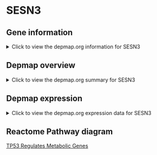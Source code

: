 <h1>SESN3</h1>

<h2>Gene information</h2>
<details>
  <summary>Click to view the depmap.org information for SESN3</summary>
  <iframe src="https://depmap.org/portal/gene/SESN3?tab=about" style="border:none;width:100%;height:800px"></iframe>
</details>

<h2>Depmap overview</h2>
<details>
  <summary>Click to view the depmap.org summary for SESN3</summary>
  <iframe src="https://depmap.org/portal/gene/SESN3?tab=overview" style="border:none;width:100%;height:800px"></iframe>
</details>

<h2>Depmap expression</h2>
<details>
  <summary>Click to view the depmap.org expression data for SESN3</summary>
  <iframe src="https://depmap.org/portal/gene/SESN3?tab=characterization" style="border:none;width:100%;height:800px"></iframe>
</details>



<h2>Reactome Pathway diagram</h2>
<a href="https://reactome.org/PathwayBrowser/#/R-HSA-5628897" target="_BLANK">TP53 Regulates Metabolic Genes</a>



